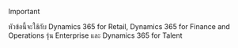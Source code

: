 > [!IMPORTANT]
> หัวข้อนี้จะใช้กับ Dynamics 365 for Retail, Dynamics 365 for Finance and Operations รุ่น Enterprise และ Dynamics 365 for Talent
